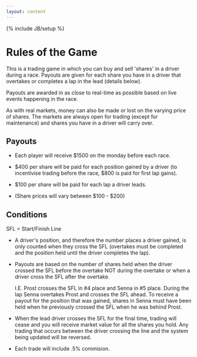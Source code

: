 ```yaml
---
layout: content
---
```

{% include JB/setup %}

Rules of the Game
=================

This is a trading game in which you can buy and sell 'shares' in a driver during a race. Payouts are given for each share you have in a driver that overtakes or completes a lap in the lead (details below).

Payouts are awarded in as close to real-time as possible based on live events happening in the race.

As with real markets, money can also be made or lost on the varying price of shares. The markets are always open for trading (except for maintenance) and shares you have in a driver will carry over.

Payouts
-------

* Each player will receive $1500 on the monday before each race.

* $400 per share will be paid for each position gained by a driver (to incentivise trading before the race, $800 is paid for first lap gains).

* $100 per share will be paid for each lap a driver leads.

* (Share prices will vary between $100 - $200)

Conditions
----------

SFL = Start/Finish Line

* A driver's position, and therefore the number places a driver gained, is only counted when they cross the SFL (overtakes must be completed and the position held until the driver completes the lap).

* Payouts are based on the number of shares held when the driver crossed the SFL before the overtake NOT during the overtake or when a driver cross the SFL after the overtake.

	I.E. Prost crosses the SFL in #4 place and Senna in #5 place. During the lap Senna overtakes Prost and crosses the SFL ahead. To receive a payout for the position that was gained, shares in Senna must have been held when he previously crossed the SFL when he was behind Prost.

* When the lead driver crosses the SFL for the final time, trading will cease and you will receive market value for all the shares you hold. Any trading that occurs between the driver crossing the line and the system being updated will be reversed.

* Each trade will include .5% commision.